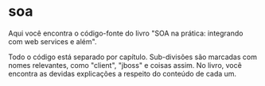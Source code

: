 soa
===

Aqui você encontra o código-fonte do livro "SOA na prática: integrando com web services e além". 

Todo o código está separado por capítulo. Sub-divisões são marcadas com nomes relevantes, como "client", "jboss" e coisas assim. No livro, você encontra as devidas explicações a respeito do conteúdo de cada um. 

